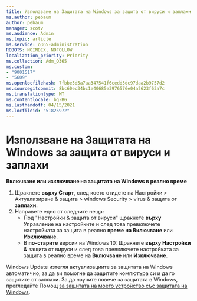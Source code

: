 ```yaml
---
title: Използване на Защитата на Windows за защита от вируси и заплахи
ms.author: pebaum
author: pebaum
manager: scotv
ms.audience: Admin
ms.topic: article
ms.service: o365-administration
ROBOTS: NOINDEX, NOFOLLOW
localization_priority: Priority
ms.collection: Adm_O365
ms.custom:
- "9001517"
- "5609"
ms.openlocfilehash: 7fbbe5d5a7aa347541f6cedd3dc97daa2b9757d2
ms.sourcegitcommit: 8bc60ec34bc1e40685e3976576e04a2623f63a7c
ms.translationtype: MT
ms.contentlocale: bg-BG
ms.lasthandoff: 04/15/2021
ms.locfileid: "51825972"
---
```

# <a name="use-windows-security-for-virus-and-threat-protection"></a>Използване на Защитата на Windows за защита от вируси и заплахи

**Включване или изключване на защитата на Windows в реално време**

1. Щракнете **върху Старт**, след което отидете на Настройки > Актуализиране & защита > windows Security > virus & защита от **заплахи**.
2. Направете едно от следните неща:
    - Под "Настройки & защита от вируси" щракнете **върху** Управление на настройките и след това превключете настройката за защита в реално **време** **на Включване** или **Изключване**.
    - В **по-старите** версии на Windows 10: Щракнете **върху Настройки &** защита от вируси и след това превключете настройката за защита в реално време на **Включване** или **Изключване**.

Windows Update изтегля актуализациите за защитата на Windows автоматично, за да ви помогне да защитите компютъра си и да го защитите от заплахи. За да научите повече за защитата в Windows, прегледайте Помощ [за защитата на моето устройство със защитата на Windows](https://support.microsoft.com/help/17464/windows-10-help-protect-my-device-with-windows-security).
